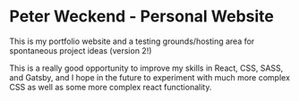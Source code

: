 # Peter Weckend  - Personal Website
This is my portfolio website and a testing grounds/hosting area for spontaneous project ideas (version 2!)

This is a really good opportunity to improve my skills in React, CSS, SASS, and Gatsby, and I hope in the future to experiment with much more complex CSS as well as some more complex react functionality.
